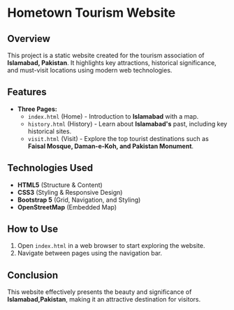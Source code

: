 # Hometown Tourism Website

## Overview
This project is a static website created for the tourism association of **Islamabad, Pakistan**. It highlights key attractions, historical significance, and must-visit locations using modern web technologies.

## Features
- **Three Pages:**
  - `index.html` (Home) - Introduction to **Islamabad** with a map.
  - `history.html` (History) - Learn about **Islamabad's** past, including key historical sites.
  - `visit.html` (Visit) - Explore the top tourist destinations such as **Faisal Mosque, Daman-e-Koh, and Pakistan Monument**.

## Technologies Used
- **HTML5** (Structure & Content)
- **CSS3** (Styling & Responsive Design)
- **Bootstrap 5** (Grid, Navigation, and Styling)
- **OpenStreetMap** (Embedded Map)

## How to Use
1. Open `index.html` in a web browser to start exploring the website.
2. Navigate between pages using the navigation bar.

## Conclusion
This website effectively presents the beauty and significance of **Islamabad,Pakistan**, making it an attractive destination for visitors.
